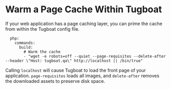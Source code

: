 # Warm a Page Cache Within Tugboat

If your web application has a page caching layer, you can prime the cache from
within the Tugboat config file.

```services:
  php:
    commands:
      build:
        # Warm the cache
        - "wget -e robots=off --quiet --page-requisites --delete-after --header \"Host: tugboat.qa\" http://localhost || /bin/true"
```

Calling `localhost` will cause Tugboat to load the front page of your
application. `page-requisites` loads all images, and `delete-after` removes the
downloaded assets to preserve disk space.
